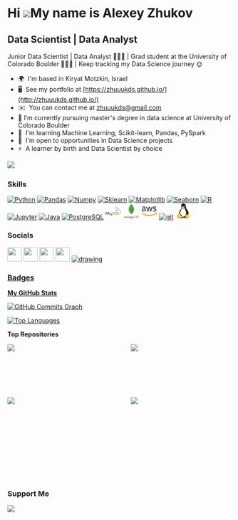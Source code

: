 Hi ![](https://user-images.githubusercontent.com/18350557/176309783-0785949b-9127-417c-8b55-ab5a4333674e.gif)My name is Alexey Zhukov
=====================================================================================================================================

Data Scientist | Data Analyst
-----------------------------

Junior Data Scientist | Data Analyst 👨🏻‍💻 | Grad student at the University of Colorado Boulder 👨🏻‍🎓 | Keep tracking my Data Science journey 🌞

* 🌍  I'm based in Kiryat Motzkin, Israel
* 🖥️  See my portfolio at [https://zhuuukds.github.io/](http://zhuuukds.github.io/)
* ✉️  You can contact me at [zhuuukds@gmail.com](mailto:zhuuukds@gmail.com)
* 🌱 I’m currently pursuing master's degree in data science at University of Colorado Boulder
* 🧠  I'm learning Machine Learning, Scikit-learn, Pandas, PySpark
* 🤝  I'm open to opportunities in Data Science projects
* ⚡  A learner by birth and Data Scientist by choice

<a href="https://www.twitter.com/zhuuukds" target="_blank" rel="noreferrer"><img
src="https://img.shields.io/twitter/follow/zhuuukds?logo=twitter&style=for-the-badge&color=0891b2&labelColor=1c1917"
/></a>

### Skills


<p align="left">
<a href="https://www.python.org/" target="_blank" rel="noreferrer"><img src="https://raw.githubusercontent.com/danielcranney/readme-generator/main/public/icons/skills/python-colored.svg" width="36" height="36" alt="Python" /></a>
<a href="https://pandas.pydata.org/" target="_blank" rel="noreferrer"><img src="https://pbs.twimg.com/profile_images/1187765724451868673/uVw1PWA7_400x400.png" width="40" height="40" alt="Pandas" /></a>
<a href="https://numpy.org/" target="_blank" rel="noreferrer"><img src="https://numpy.org/images/logo.svg" width="36" height="36" alt="Numpy" /></a>
<a href="https://scikit-learn.org/stable/" target="_blank" rel="noreferrer"><img src="https://scikit-learn.org/stable/_static/scikit-learn-logo-small.png" width="80" height="32" alt="Sklearn" /></a>
<a href="https://matplotlib.org/" target="_blank" rel="noreferrer"><img src="https://matplotlib.org/_static/images/logo2.svg" width="90" height="36" alt="Matplotlib" /></a>
<a href="https://seaborn.pydata.org/" target="_blank" rel="noreferrer"><img src="https://seaborn.pydata.org/_static/logo-wide-lightbg.svg" width="90" height="36" alt="Seaborn" /></a>
<a href="https://www.r-project.org/" target="_blank" rel="noreferrer"><img src="https://www.r-project.org/Rlogo.png" width="36" height="36" alt="R" /></a>
<a href="https://jupyter.org/" target="_blank" rel="noreferrer"><img src="https://pbs.twimg.com/profile_images/954072623410917376/fGBUdNf__400x400.jpg" width="45" height="40" alt="Jupyter" /></a>
<a href="https://www.oracle.com/java/" target="_blank" rel="noreferrer"><img src="https://raw.githubusercontent.com/danielcranney/readme-generator/main/public/icons/skills/java-colored.svg" width="36" height="36" alt="Java" /></a>
<a href="https://www.postgresql.org/" target="_blank" rel="noreferrer"><img src="https://raw.githubusercontent.com/danielcranney/readme-generator/main/public/icons/skills/postgresql-colored.svg" width="36" height="36" alt="PostgreSQL" /></a>
<a href="https://www.mysql.com/" target="_blank" rel="noreferrer"><img src="https://raw.githubusercontent.com/devicons/devicon/master/icons/mysql/mysql-original-wordmark.svg" width="36" height="36" alt="MySQL" /></a>
<a href="https://www.mongodb.com/" target="_blank" rel="noreferrer"><img src="https://raw.githubusercontent.com/devicons/devicon/master/icons/mongodb/mongodb-original-wordmark.svg" width="36" height="36" alt="MongoDB" /></a>
<a href="https://aws.amazon.com/" target="_blank" rel="noreferrer"><img src="https://raw.githubusercontent.com/devicons/devicon/master/icons/amazonwebservices/amazonwebservices-original-wordmark.svg" width="36" height="36" alt="AWS" /></a>
<a href="https://git-scm.com/" target="_blank" rel="noreferrer"><img src="https://camo.githubusercontent.com/fbfcb9e3dc648adc93bef37c718db16c52f617ad055a26de6dc3c21865c3321d/68747470733a2f2f7777772e766563746f726c6f676f2e7a6f6e652f6c6f676f732f6769742d73636d2f6769742d73636d2d69636f6e2e737667" width="36" height="36" alt="git" /></a>
<a href="https://www.linux.org/" target="_blank" rel="noreferrer"><img src="https://raw.githubusercontent.com/devicons/devicon/master/icons/linux/linux-original.svg" width="36" height="36" alt="Linux" /></a>
</p>


### Socials

<p align="left"> <a href="https://www.facebook.com/zhuuukds" target="_blank" rel="noreferrer"><img src="https://raw.githubusercontent.com/danielcranney/readme-generator/main/public/icons/socials/facebook.svg" width="32" height="32" /></a> <a href="https://www.github.com/zhuuukds" target="_blank" rel="noreferrer"><img src="https://raw.githubusercontent.com/danielcranney/readme-generator/main/public/icons/socials/github.svg" width="32" height="32" /></a> <a href="https://www.linkedin.com/in/zhuuukds" target="_blank" rel="noreferrer"><img src="https://raw.githubusercontent.com/danielcranney/readme-generator/main/public/icons/socials/linkedin.svg" width="32" height="32" /></a> <a href="https://www.twitter.com/zhuuukds" target="_blank" rel="noreferrer"><img src="https://raw.githubusercontent.com/danielcranney/readme-generator/main/public/icons/socials/twitter.svg" width="32" height="32" /></a>  <a href="https://www.kaggle.com/zhuuukds"><img src="https://res.cloudinary.com/importdata/image/upload/v1595012924/kaggle_ksaktb.png" alt="drawing" width="75"/>
</p>

### Badges

<b>My GitHub Stats</b>

<a href="http://www.github.com/zhuuukds"><img src="https://activity-graph.herokuapp.com/graph?username=zhuuukds&bg_color=1c1917&color=ffffff&line=0891b2&point=ffffff&area_color=1c1917&area=true&hide_border=true&custom_title=GitHub%20Commits%20Graph" alt="GitHub Commits Graph" /></a>

<a href="https://github.com/zhuuukds" align="left"><img src="https://github-readme-stats.vercel.app/api/top-langs/?username=zhuuukds&langs_count=10&title_color=facc15&text_color=ffffff&icon_color=0891b2&bg_color=1c1917&hide_border=true&locale=en&custom_title=Top%20%Languages" alt="Top Languages" /></a>

<b>Top Repositories</b>

<div width="100%" align="center"><a href="https://github.com/zhuuukds/MOOC_students_prediction" align="left"><img align="left" width="45%" src="https://github-readme-stats.vercel.app/api/pin/?username=zhuuukds&repo=MOOC_students_prediction&title_color=facc15&text_color=ffffff&icon_color=0891b2&bg_color=1c1917&hide_border=true&locale=en" /></a><a href="https://github.com/zhuuukds/Tennis_Girls_Project" align="right"><img align="right" width="45%" src="https://github-readme-stats.vercel.app/api/pin/?username=zhuuukds&repo=Tennis_Girls_Project&title_color=facc15&text_color=ffffff&icon_color=0891b2&bg_color=1c1917&hide_border=true&locale=en" /></a></div><br /><br /><br /><br /><br /><br /><br />

<div width="100%" align="center"><a href="https://github.com/zhuuukds/chess_analysis_project" align="left"><img align="left" width="45%" src="https://github-readme-stats.vercel.app/api/pin/?username=zhuuukds&repo=chess_analysis_project&title_color=facc15&text_color=ffffff&icon_color=0891b2&bg_color=1c1917&hide_border=true&locale=en" /></a><a href="https://github.com/zhuuukds/related_products_project" align="right"><img align="right" width="45%" src="https://github-readme-stats.vercel.app/api/pin/?username=zhuuukds&repo=related_products_project&title_color=facc15&text_color=ffffff&icon_color=0891b2&bg_color=1c1917&hide_border=true&locale=en" /></a></div>

<br /><br /><br /><br /><br />
<br /><br /><br /><br /><br />

### Support Me

<a href="https://www.buymeacoffee.com/zhuuukds"><img src="https://cdn.buymeacoffee.com/buttons/v2/default-yellow.png" width="200" /></a>




<!---
ZhuuukDS/ZhuuukDS is a ✨ special ✨ repository because its `README.md` (this file) appears on your GitHub profile.
You can click the Preview link to take a look at your changes.
--->
